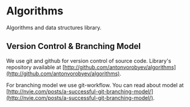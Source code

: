 # Algorithms

Algorithms and data structures library.

## Version Control & Branching Model

We use git and github for version control of source code. Library's repository available at 
[http://github.com/antonvorobyev/algorithms](http://github.com/antonvorobyev/algorithms).
 
For branching model we use git-workflow. You can read about model at 
[http://nvie.com/posts/a-successful-git-branching-model/](http://nvie.com/posts/a-successful-git-branching-model/).
